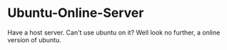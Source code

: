 # Ubuntu-Online-Server
Have a host server. Can't use ubuntu on it? Well look no further, a online version of ubuntu.
